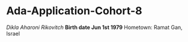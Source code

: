 # Ada-Application-Cohort-8

_Dikla Aharoni Rikovitch_
**Birth date Jun 1st 1979**
Hometown: Ramat Gan, Israel
